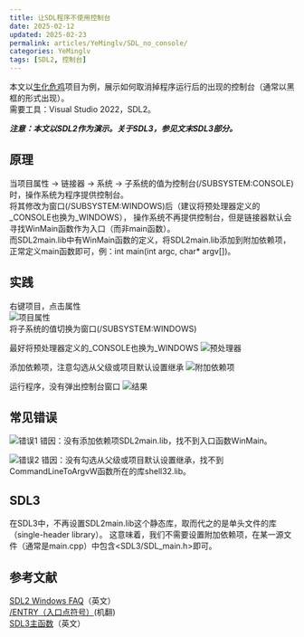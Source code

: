 ```yaml
---
title: 让SDL程序不使用控制台
date: 2025-02-12
updated: 2025-02-23
permalink: articles/YeMinglv/SDL_no_console/
categories: YeMinglv
tags: [SDL2, 控制台]
---
```


本文以[生化危鸡](https://space.bilibili.com/25864506/lists/4191853?type=season)项目为例，展示如何取消掉程序运行后的出现的控制台（通常以黑框的形式出现）。  
需要工具：Visual Studio 2022，SDL2。

***注意：本文以SDL2作为演示。关于SDL3，参见文末SDL3部分。***
<!-- more -->

## 原理
当项目属性 -> 链接器 -> 系统 -> 子系统的值为控制台(/SUBSYSTEM:CONSOLE)时，操作系统为程序提供控制台。  
将其修改为窗口(/SUBSYSTEM:WINDOWS)后（建议将预处理器定义的_CONSOLE也换为_WINDOWS），
操作系统不再提供控制台，但是链接器默认会寻找WinMain函数作为入口（而非main函数）。  
而SDL2main.lib中有WinMain函数的定义，将SDL2main.lib添加到附加依赖项，正常定义main函数即可，例：int main(int argc, char* argv[])。

## 实践
右键项目，点击属性  
![项目属性](articles/YeMinglv/SDL_no_console/project_property.png)  
将子系统的值切换为窗口(/SUBSYSTEM:WINDOWS)

最好将预处理器定义的_CONSOLE也换为_WINDOWS
![预处理器](articles/YeMinglv/SDL_no_console/preprocessor.png)

添加依赖项，注意勾选从父级或项目默认设置继承
![附加依赖项](articles/YeMinglv/SDL_no_console/additional_dependencies.png)

运行程序，没有弹出控制台窗口
![结果](articles/YeMinglv/SDL_no_console/result.png)

## 常见错误
![错误1](articles/YeMinglv/SDL_no_console/error_1.png)
错因：没有添加依赖项SDL2main.lib，找不到入口函数WinMain。

![错误2](articles/YeMinglv/SDL_no_console/error_2.png)
错因：没有勾选从父级或项目默认设置继承，找不到CommandLineToArgvW函数所在的库shell32.lib。

## SDL3
在SDL3中，不再设置SDL2main.lib这个静态库，取而代之的是单头文件的库（single-header library）。
这意味着，我们不需要设置附加依赖项，在某一源文件（通常是main.cpp）中包含<SDL3/SDL_main.h>即可。

## 参考文献
[SDL2 Windows FAQ](https://wiki.libsdl.org/SDL2/FAQWindows)（英文）  
[/ENTRY（入口点符号）](https://learn.microsoft.com/zh-cn/cpp/build/reference/entry-entry-point-symbol?view=msvc-170)(机翻)  
[SDL3主函数](https://wiki.libsdl.org/SDL3/README/main-functions)（英文）
